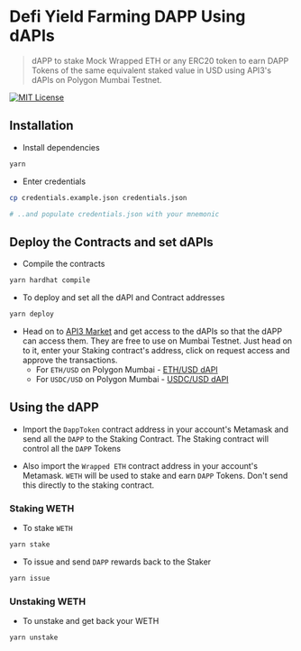 # Defi Yield Farming DAPP Using dAPIs

> dAPP to stake Mock Wrapped ETH or any ERC20 token to earn DAPP Tokens of the same equivalent staked value in USD using API3's dAPIs on Polygon Mumbai Testnet.

[![MIT License](https://img.shields.io/badge/License-MIT-green.svg)](https://choosealicense.com/licenses/mit/)

## Installation

- Install dependencies

```sh
yarn
```

- Enter credentials

```sh
cp credentials.example.json credentials.json

# ..and populate credentials.json with your mnemonic
```

## Deploy the Contracts and set dAPIs

- Compile the contracts

```sh
yarn hardhat compile
```

- To deploy and set all the dAPI and Contract addresses

```sh
yarn deploy
```

- Head on to [API3 Market](https://market.api3.org) and get access to the dAPIs so that the dAPP can access them. They are free to use on Mumbai Testnet. Just head on to it, enter your Staking contract's address, click on request access and approve the transactions.
    - For `ETH/USD` on Polygon Mumbai - [ETH/USD dAPI](https://market.api3.org/dapis/polygon-testnet/ETH-USD)
    - For `USDC/USD` on Polygon Mumbai - [USDC/USD dAPI](https://market.api3.org/dapis/polygon-testnet/USDC-USD)

## Using the dAPP

- Import the `DappToken` contract address in your account's Metamask and send all the `DAPP` to the Staking Contract. The Staking contract will control all the `DAPP` Tokens

- Also import the `Wrapped ETH` contract address in your account's Metamask. `WETH` will be used to stake and earn `DAPP` Tokens. Don't send this directly to the staking contract.

### Staking WETH

- To stake `WETH`

```sh
yarn stake
```

- To issue and send `DAPP` rewards back to the Staker

```sh
yarn issue
```

### Unstaking WETH
- To unstake and get back your WETH

```sh
yarn unstake
```